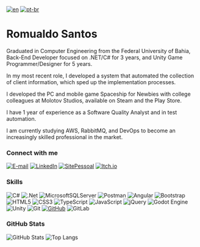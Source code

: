 [![en](https://img.shields.io/badge/lang-en-red.svg)](https://github.com/ROMUBOY)
[![pt-br](https://img.shields.io/badge/lang-pt--br-green.svg)](README.pt-br.md)
# Romualdo Santos
Graduated in Computer Engineering from the Federal University of Bahia, Back-End Developer focused on .NET/C# for 3 years, and Unity Game Programmer/Designer for 5 years.

In my most recent role, I developed a system that automated the collection of client information, which sped up the implementation processes.

I developed the PC and mobile game Spaceship for Newbies with college colleagues at Molotov Studios, available on Steam and the Play Store.

I have 1 year of experience as a Software Quality Analyst and in test automation.

I am currently studying AWS, RabbitMQ, and DevOps to become an increasingly skilled professional in the market.

### Connect with me
[![E-mail](https://img.shields.io/badge/-Email-000?style=for-the-badge&logo=microsoft-outlook&logoColor=E94D5F)](mailto:romualdoosfilho94@gmail.com)
[![LinkedIn](https://img.shields.io/badge/-LinkedIn-000?style=for-the-badge&logo=linkedin&logoColor=30A3DC)](https://www.linkedin.com/in/romualdo-santos-filho/)
[![SitePessoal](https://img.shields.io/badge/-Site-000?style=for-the-badge&logo=microsoft-outlook&logoColor=E94D5F)](https://romuboy.github.io)
[![Itch.io](https://img.shields.io/badge/Itch-%23FF0B34.svg?style=for-the-badge&logo=Itch.io&logoColor=white)](https://romuboy.itch.io/)


### Skills
![C#](https://img.shields.io/badge/C%23-000?style=for-the-badge&logo=c-sharp&logoColor=823085)
![.Net](https://img.shields.io/badge/.NET-5C2D91?style=for-the-badge&logo=.net&logoColor=white)
![MicrosoftSQLServer](https://img.shields.io/badge/Microsoft%20SQL%20Server-CC2927?style=for-the-badge&logo=microsoft%20sql%20server&logoColor=white)
![Postman](https://img.shields.io/badge/Postman-FF6C37?style=for-the-badge&logo=postman&logoColor=white)
![Angular](https://img.shields.io/badge/angular-%23DD0031.svg?style=for-the-badge&logo=angular&logoColor=white)
![Bootstrap](https://img.shields.io/badge/bootstrap-%238511FA.svg?style=for-the-badge&logo=bootstrap&logoColor=white)
![HTML5](https://img.shields.io/badge/html5-%23E34F26.svg?style=for-the-badge&logo=html5&logoColor=white)
![CSS3](https://img.shields.io/badge/css3-%231572B6.svg?style=for-the-badge&logo=css3&logoColor=white)
![TypeScript](https://img.shields.io/badge/typescript-%23007ACC.svg?style=for-the-badge&logo=typescript&logoColor=white)
![JavaScript](https://img.shields.io/badge/javascript-%23323330.svg?style=for-the-badge&logo=javascript&logoColor=%23F7DF1E)
![jQuery](https://img.shields.io/badge/jquery-%230769AD.svg?style=for-the-badge&logo=jquery&logoColor=white)
![Godot Engine](https://img.shields.io/badge/GODOT-%23FFFFFF.svg?style=for-the-badge&logo=godot-engine)
![Unity](https://img.shields.io/badge/unity-%23000000.svg?style=for-the-badge&logo=unity&logoColor=white)
![Git](https://img.shields.io/badge/git-%23F05033.svg?style=for-the-badge&logo=git&logoColor=white)
[![GitHub](https://img.shields.io/badge/GitHub-000?style=for-the-badge&logo=github&logoColor=30A3DC)](https://docs.github.com/)
![GitLab](https://img.shields.io/badge/gitlab-%23181717.svg?style=for-the-badge&logo=gitlab&logoColor=white)

### GitHub Stats
![GitHub Stats](https://github-readme-stats.vercel.app/api?username=ROMUBOY&theme=transparent&bg_color=000&border_color=30A3DC&show_icons=true&icon_color=30A3DC&title_color=E94D5F&text_color=FFF)
![Top Langs](https://github-readme-stats.vercel.app/api/top-langs/?username=ROMUBOY&layout=compact&bg_color=000&border_color=30A3DC&title_color=E94D5F&text_color=FFF)




